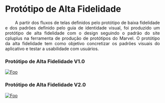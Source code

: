 # Protótipo de Alta Fidelidade

<p align="justify"> &emsp;&emsp; A partir dos fluxos de telas definidos pelo protótipo de baixa fidelidade e dos padrões definido pelo guia de identidade visual, foi produzido um protótipo de alta fidelidade com o design seguindo o padrão do site cpluplus na ferramenta de produção de protótipos do Marvel. O protótipo da alta fidelidade tem como objetivo concretizar os padrões visuais do aplicativo e testar a usabilidade com usuários.</i>

### Protótipo de Alta Fidelidade V1.0
[![Foo](https://user-images.githubusercontent.com/42192251/68170785-e4584480-ff4f-11e9-82ce-30b4f618af42.png)](https://marvelapp.com/9h6igi6/screen/63152610)

### Protótipo de Alta Fidelidade V2.0
[![Foo](https://user-images.githubusercontent.com/40740008/68853358-91e9f700-06b8-11ea-93c0-44d4f4433006.png)](https://www.figma.com/file/tqQBzHG9qB4ZWPb4YKP6r5/CPlusPlus?node-id=0%3A1)